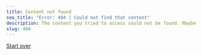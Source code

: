 ```yaml
---
title: Content not found
seo_title: "Error: 404 | Could not find that content"
description: The content you tried to access could not be found. Maybe there's a typo in the URL, or this content may have moved. Please try again.
slug: 404
---
```

[Start over](/)